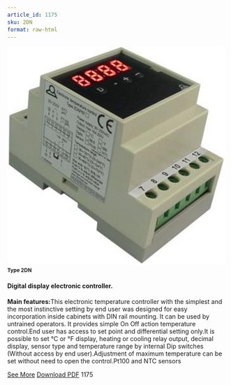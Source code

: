 ```yaml
---
article_id: 1175
sku: 2DN
format: raw-html
---
```

 <img src="../new-images/2DN.jpg" class="card-imgs mb-2">
 <small class="text-grey mb-2"><b>Type 2DN</b> </small>
 <h4>Digital display electronic controller.</h4>
 <p><b>Main features:</b>This electronic temperature controller with the simplest and the most instinctive setting by end user was designed for easy incorporation inside cabinets with DIN rail mounting. It can be used by untrained operators.
 It provides simple On Off action temperature control.End user has access to set point and differential setting only.It is possible to set &#xB0;C or &#xB0;F display, heating or cooling relay output, decimal display, sensor type and temperature range by internal Dip switches (Without access by end user).Adjustment of maximum temperature can be set without need to open the control.Pt100 and NTC sensors</p>
 <div class="btns">
 <a href="../en/digital_display_electronic_controller-2dn.html" class="btn-red">See More</a>
 <a href="../en/pdf/1-54Digital display thermostat for DIN rail Type 2DNAP620130603.pdf" target="_blank" class="btn-red">Download PDF</a>
 <!-- <a href="http://www.ultimheat.com/cat1.html" target="_blank" class="access-link"> Access full catalogue <i class="fa fa-external-link" aria-hidden="true"></i> </a> -->
 <span class="number-btn">1175</span>
 </div>
 